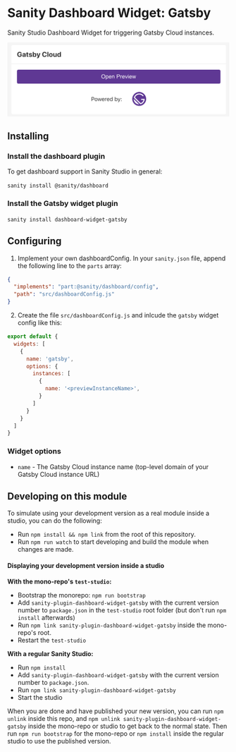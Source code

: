 # Sanity Dashboard Widget: Gatsby

Sanity Studio Dashboard Widget for triggering Gatsby Cloud instances.

![Screenshot of the extension](screenshot.png)

## Installing

### Install the dashboard plugin

To get dashboard support in Sanity Studio in general:

`sanity install @sanity/dashboard`

### Install the Gatsby widget plugin

`sanity install dashboard-widget-gatsby`

## Configuring

1. Implement your own dashboardConfig. In your `sanity.json` file, append the following line to the `parts` array:

```json
{
  "implements": "part:@sanity/dashboard/config",
  "path": "src/dashboardConfig.js"
}
```

2. Create the file `src/dashboardConfig.js` and inlcude the `gatsby` widget config like this:

```js
export default {
  widgets: [
    {
      name: 'gatsby',
      options: {
        instances: [
          {
            name: '<previewInstanceName>',
          }
        ]
      }
    }
  ]
}
```

### Widget options

- `name` - The Gatsby Cloud instance name (top-level domain of your Gatsby Cloud instance URL)

## Developing on this module

To simulate using your development version as a real module inside a studio, you can do the following:

- Run `npm install && npm link` from the root of this repository.
- Run `npm run watch` to start developing and build the module when changes are made.

#### Displaying your development version inside a studio

**With the mono-repo's `test-studio`:**

- Bootstrap the monorepo: `npm run bootstrap`
- Add `sanity-plugin-dashboard-widget-gatsby` with the current version number to `package.json` in the `test-studio` root folder (but don't run `npm install` afterwards)
- Run `npm link sanity-plugin-dashboard-widget-gatsby` inside the mono-repo's root.
- Restart the `test-studio`

**With a regular Sanity Studio:**

- Run `npm install`
- Add `sanity-plugin-dashboard-widget-gatsby` with the current version number to `package.json`.
- Run `npm link sanity-plugin-dashboard-widget-gatsby`
- Start the studio

When you are done and have published your new version, you can run `npm unlink` inside this repo, and `npm unlink sanity-plugin-dashboard-widget-gatsby` inside the mono-repo or studio to get back to the normal state. Then run `npm run bootstrap` for the mono-repo or `npm install` inside the regular studio to use the published version.

